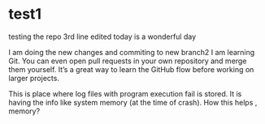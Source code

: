 # test1
testing the repo
3rd line edited
today is a wonderful day

I am doing the new changes and commiting to new branch2
I am learning Git.
You can even open pull requests in your own repository and merge them yourself. It’s a great way to learn the GitHub flow before working on larger projects.

This is place where log files with program execution fail is stored. It is having the info like system memory (at the time of crash). How this helps , memory?

